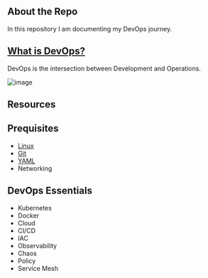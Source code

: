 ## About the Repo
In this repository I am documenting my DevOps journey.

## [What is DevOps?](https://github.com/satyampsoni/DevOps_journey/blob/main/Devops.md)
DevOps is the intersection between Development and Operations.

![image](https://user-images.githubusercontent.com/94950988/209772325-af0f6604-6f7e-4ace-b7c7-ff4a2eac816a.png)




## Resources

## Prequisites
  - [Linux](https://github.com/satyampsoni/DevOps_journey/blob/main/prerequisite/linux.md)
  - [Git](https://github.com/satyampsoni/DevOps_journey/blob/main/prerequisite/git.md)
  - [YAML](https://github.com/satyampsoni/DevOps_journey/tree/main/prerequisite/YAML)
  - Networking 
  
## DevOps Essentials
  - Kubernetes
  - Docker
  - Cloud
  - CI/CD
  - IAC
  - Observability
  - Chaos
  - Policy
  - Service Mesh

